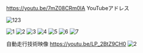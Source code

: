 
https://youtu.be/7mZ08CRm0IA
YouTubeアドレス

![123](https://user-images.githubusercontent.com/55978194/98230082-16a2e480-1f9e-11eb-8ecf-90f769536340.gif)

![1](https://user-images.githubusercontent.com/55978194/98232208-ba8d8f80-1fa0-11eb-91ba-bfeb70d131b7.png)
![2](https://user-images.githubusercontent.com/55978194/98232214-bbbebc80-1fa0-11eb-80a0-dbb559c50d52.png)
![3](https://user-images.githubusercontent.com/55978194/98232218-bc575300-1fa0-11eb-84ed-f52cc450210b.png)
![4](https://user-images.githubusercontent.com/55978194/98232561-240d9e00-1fa1-11eb-879b-8a66d52e70f6.png)
![5](https://user-images.githubusercontent.com/55978194/98232562-24a63480-1fa1-11eb-9fe9-450f512ffab5.png)
![6](https://user-images.githubusercontent.com/55978194/98232565-25d76180-1fa1-11eb-9878-6d4c2373539a.png)
![7](https://user-images.githubusercontent.com/55978194/98232568-25d76180-1fa1-11eb-9737-c48ca6104fa0.png)

自動走行技術映像
https://youtu.be/LP_2BtZ9CH0
![2](https://user-images.githubusercontent.com/55978194/84866198-567f3300-b0b4-11ea-80e7-5554df0d0e06.png)

